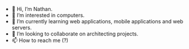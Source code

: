 - 👋 Hi, I’m Nathan.
- 👀 I’m interested in computers.
- 🌱 I’m currently learning web applications, mobile applications and web servers.
- 💞️ I’m looking to collaborate on architecting projects.
- 📫 How to reach me (?)

<!---
Nickstrontium/Nickstrontium is a ✨ special ✨ repository because its `README.md` (this file) appears on your GitHub profile.
You can click the Preview link to take a look at your changes.
--->
